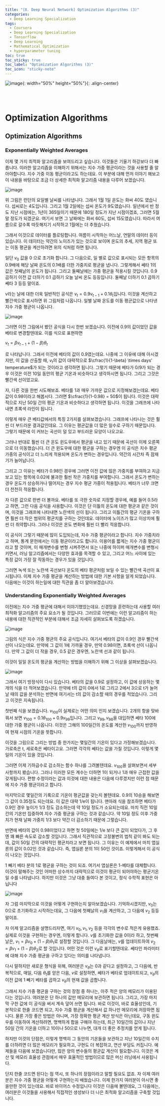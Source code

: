 ```yaml
---
title: "[Ⅱ. Deep Neural Network] Optimization Algorithms (3)"
categories:
  - Deep Learning Specialization
tags:
  - Coursera
  - Deep Learning Specialization
  - Tensorflow
  - Deep Learning
  - Mathematical Optimization
  - hyperparameter tuning
toc: true
toc_sticky: true
toc_label: "Optimization Algorithms (3)"
toc_icon: "sticky-note"
---
```


![image](https://user-images.githubusercontent.com/55765292/177095282-038ee3ed-f543-4793-9eff-f2d5ac239f36.png){: width="50%" height="50%"}{: .align-center}

<br><br>

# Optimization Algorithms

## Optimization Algorithms

### Exponentially Weighted Averages
이제 몇 가지 최적화 알고리즘을 보여드리고 싶습니다. 이것들은 기울기 하강보다 더 빠릅니다. 이러한 알고리즘을 이해하기 위해서는 지수 가중 평균이라는 것을 사용할 줄 알아야합니다. 지수 가중 이동 평균이라고도 하는데요. 이 부분에 대해 먼저 이야기 해보고 이 내용을 바탕으로 조금 더 상세한 최적화 알고리즘 내용을 다루어 보겠습니다.

![image](https://user-images.githubusercontent.com/55765292/178212358-5072544b-1e18-4e6e-9b59-2fc5e5276627.png)

위 그림은 런던의 요일별 날씨를 나타냅니다. 그래서 1월 1일 온도는 화씨 40도 였습니다. 섭씨로는 4도입니다. 그리고 1월 2일에는 섭씨 온도가 9도였습니다. 일년에서 반 정도 지난 시점에는, 1년이 365일이기 때문에 180일 정도가 지난 시점이겠죠, 그러면 5월 말 정도가 되겠군요. 여기서 보면 그 날짜에는 화씨 60도, 섭씨 15도였습니다. 따라서 여름으로 갈수록 따듯해지기 시작하고 1월에는 더 추웠습니다.

그래서 이것으로 데이터를 플로팅합니다. 여름이 시작하는 어느날, 연말의 데이터 등이 있습니다. 이 데이터는 약간의 노이즈가 있는 것으로 보이며 온도의 추세, 지역 평균 또는 이동 평균을 계산하려면 위의 식처럼 하면 됩니다.

일단 $v_0$ 값을 0 으로 초기화 합니다. 그 다음으로, 일 별로 값으로 표시되는 모든 항목의 0.9배에 해당 날짜 온도의 0.1배를 더한 가중치로 평균을 냅니다. 그렇게해서 쎄타 1의 값은 첫째날의 온도가 됩니다. 그리고 둘째날에는 가중 평균을 적용시킬 것입니다. 0.9 곱하기 이전 값 더하기 0.1 곱하기 오늘 날씨 온도 등등입니다. 둘째날 더하기 0.1 곱하기 쎼타 3 등등 말이죠.

v라는 날에 대한 더욱 일반적인 공식은 $v_t = 0.9v_{t-1} + 0.1\theta_t$입니다. 이것을 계산하고 빨간색으로 표시하면 위 그림처럼 나옵니다. 일별 날짜 온도를 이동 평균값으로 나타낸 지수 가중 평균이 나옵니다.

![image](https://user-images.githubusercontent.com/55765292/178212447-03f3fde2-6457-4da1-9b98-de823d936341.png)

그러면 이전 그림에서 봤던 공식을 다시 한번 보겠습니다. 이전에 0.9의 값이었던 값을 베타로 변경할텐데요. 이를 식으로 표현하면

$v_t = \beta v_{t-1} + (1-\beta)\theta_t$

로 나타납니다. 그래서 이전에 베타의 값이 0.9였는데요. 나중에 그 이유에 대해 아시겠지만, 이 값을 산출할 때, $v_t$의 값이 대략적으로 
$\cfrac{1}{1-\beta} \times days' temperature$가 되는 것이라고 생각하면 됩니다. 그렇기 때문에 베타가 0/9가 되는 경우 이것은 이전 10일 동안의 평균 기온과 비슷하다고 생각하시면 됩니다. 그리고 그것은 빨간색 선이었고요.

자, 다른 것을 한번 시도해보죠. 베타를 1과 매우 가까운 값으로 지정해보겠는데요. 베타 값이 0.98이라고 해봅시다. 그러면 $\cfrac{1}{1-0.98} = 50$이 됩니다. 이것은 대략적으로 지난 50일 간의 평균 기온과 비슷하다고 생각하면 됩니다. 이것을 그래프에 나타내면 초록색 라인이 됩니다.

이렇게 매우 큰 베타값에서의 특징 2가지를 살펴보겠습니다. 그래프에 나타나는 것은 훨씬 더 부드러운 결과값인데요. 그 이유는 평균값을 더 많은 일수로 구하기 때문입니다. 그렇기 때문에 이 커브는 곡선이 덜 있고 부드러운 모양이 나오고요.

그러나 반대로 훨씬 더 큰 온도 윈도우에서 평균을 내고 있기 때문에 곡선이 이제 오른쪽으로 더 이동했습니다. 더 큰 윈도우에 대한 평균을 구하는 경우엔 이 공식은 지수 평균 가중의 공식이고 더 느리게 적용되며 온도가 변하는 경우입니다. 약간의 시간차 즉 잠재기가 늘어납니다.

그리고 그 이유는 베타가 0.98인 경우에 그러면 이전 값에 많은 가중치를 부여하고 지금 보고 있는 항목에 0.02에 불과한 훨씬 작은 가중치를 부여합니다. 그래서 온도가 변하는 경우 온도가 상승하거나 떨어지는 경우 지수 평균 가중이 적용됩니다. 베타가 너무 크면 더 천천히 적응합니다.

자 다른 값으로 한번 더 볼까요. 베타를 또 극한 숫자로 지정할 경우에, 예를 들어 0.5라고 하면, 그런 다음 공식을 사용합니다. 이것은 단 이틀의 온도에 대한 평균과 같은 것이며, 이것을 그래프에 나타내면 노란색의 선이 됩니다. 그리고 이틀간의 평균 기온을 구하면 훨씬 더 작은 범위의 평균치를 구하는 것인데요. 데이터에 노이즈가 많고 이상치에 훨씬 더 취약합니다. 그러나 이것은 온도 변화에 훨씬 더 빨리 적응합니다.

이 공식이 그렇기 때문에 많이 도입되는데, 지수 가중 평균이라고 합니다. 지수 가중치라고 하며, 통계 문헌에서는 이동 평균이라고도 합니다. 이용어를 짧게는 지수 가중 평균이라고 할 것이며, 이 매개변수를 변형 시켜주면서 또는 나중에 하이퍼 매개변수를 변형시키면서, 러닝 알고리즘에서는 다양한 효과를 목격할 수 있고, 그리고 어느 사이에 있는 특정 값이 가장 잘 작동하는 경우가 있을 것입니다.

그러면 녹색 또는 노란색 곡선보다 온도의 베타 평균처럼 보일 수 있는 빨간색 곡선이 표시됩니다. 이제 지수 가중 평균을 계산하는 방법에 대한 기본 사항을 알게 되었습니다. 다음에는 이것이 하는일에 대한 직관을 좀 더 알아보겠습니다.


### Understanding Exponentially Weighted Averages
이전에는 지수 가중 평균에 대해서 이야기했었는데요. 신경망을 훈련하는데 사용할 여러 최적화 알고리즘의 주요 요소가 될 것입니다. 그러므로 이번에는 이런 알고리즘이 하는 내용에 대한 직관적인 부분에 대해서 조금 자세히 살펴보도록 하겠습니다.

![image](https://user-images.githubusercontent.com/55765292/178218111-05ef37dd-5ae4-4c20-b7dc-d8f51de317dd.png)

그림의 식은 지수 가중 평균의 주요 공식입니다. 여기서 베타의 값이 0.9인 경우 빨간색 선이 나오는데요. 만약에 그 값이 1에 가까울 경우, 만약 0.98이면, 초록색 선이 나옵니다. 만약 그 값이 더 작을 경우, 0.5 같은 경우엔, 노란색 선과 같이 됩니다.

이것이 일일 온도의 평균을 계산하는 방법을 이해하기 위해 그 이상을 살펴보겠습니다.

![image](https://user-images.githubusercontent.com/55765292/178218198-e031dc47-024a-439b-874c-90e3889b85f1.png)

그래서 여기 방정식이 다시 있습니다. 베타의 값을 0.9로 설정하고, 이 값에 상응하는 몇개의 식을 더 적어보겠습니다. 만약에 t의 값이 0에서 1로 그리고 2에서 3으로 t가 늘어날 때의 값을 분석하는 반면에 여기서는 t의 값이 감소할 때의 경우를 적었습니다. 그리고 이것은 지속됩니다.

첫번째 식을 보겠습니다. $v_{100}$이 실제로는 어떤 의미 인지 보겠습니다. 2개의 항을 맞바꿔서 보면 $v_{100} = 0.1\theta_{100} + 0.9v_{99}$입니다. 그리고 $v_{99}, v_{98}$을 대입하면 쎄타 100에 대한 가중 평균이 나옵니다. 이것은 그해의 100일간의 온도를 계산한 $v_100$까지 반영하여 현재 시점의 기온을 뜻합니다.

이것을 그림으로 그리는 방법 중 한가지는 몇일간의 기온이 있다고 가정해보겠습니다. 가로축은 t, 세로축은 쎄타이고요. 그러면 각각의 쎄타는 값을 가질 것입니다. 이렇게 몇일의 기온이 있을 것입니다.

그러면 이제 기하급수로 감소하는 함수 하나를 그려볼텐데요. $v_{100}$을 살펴보면서 세부사항까지 봤습니다. 그러나 이러한 모든 계수는 더하면 1이 되거나 1과 매우 근접한 값을 갖게됩니다. 편향 수정이라는 값과 이것에 대한 내용은 다음에 다루겠지만 이런 점 때문에 지수 가중 평균이라고 합니다.

마지막으로 몇일간의 기록으로 기온이 평균값을 갖는지 볼텐데요. 0.9의 10승을 해보면 그 값이 0.35정도 되는데요. 이 값은 대략 1/e이 됩니다. 맨아래 식을 참조하면 베타가 0.9인 경우 높이가 1/3 정도 감소하는데 약 10일 정도가 소요되는데요. 마치 직전 10일간의 기온만 집중하여 지수 가중 평균을 구하는 것과 같습니다. 약 10일 정도 이후 가중치가 현재 날짜 가중치 1/3 보다 약간 더 감소하기 때문에 그렇습니다.

반면에 베타의 값이 0.98이었다고 하면 첫 50일에는 1/e 보다 큰 값이 되었다가, 그 후엔 꽤 빠른 속도로 감소할 것입니다. 그래서 직관적으로 고정불변의 법칙 같이 봐도 되는데, 값이 50일 간의 대략적인 평균치라고 보면 됩니다. 그 이유는 이 예제에서 마치 앱실론의 값이 0.02인 것과 같습니다. 즉, 앱실론 분의 1이 50인 것이죠. 이렇게해서 이 공식이 나오는 것입니다.

1 빼기 베타 분의 1로 평균을 구하는 것이 되죠. 여기서 앱실론은 1-베타를 대체합니다. 이것이 말해주는 것인 어떠한 상수까지 대략적으로 이것이 평균이 되어야하는 평균기온 일 수를 나타냅니다. 하지만 이것은 그냥 대충 들여다 본 것이고, 정식 수학적 표현은 아닙니다 

![image](https://user-images.githubusercontent.com/55765292/178218284-bf37b2f2-ccb4-481d-881b-b703588afc2d.png)

자 그럼 마지막으로 이것을 어떻게 구현하는지 알아보겠습니다. 기억하시겠지만, $v_0$는 0으로 초기화하고 시작하는데요, 그 다음에 첫째날의 $v_1$을 계산하고, 그 다음에 $v_2$ 등등 말이죠.

자 이제 알고리즘을 설명드리자면, 여기 $v_0, v_1, v_2$ 등을 각각의 변수로 적은게 유용했죠. 실제로 이것을 구현하는 경우엔, 이렇게 합니다. $v$를 초기화한 값을 0이라 하고, 첫번째 날은, $v_1 = \beta v_0 + (1-\beta)\theta_1$로 설정할 것입니다. 그 다음날에는, $v$를 업데이트하여 $v_2 = \beta v_1 + (1-\beta)\theta_2$로 할 것입니다. 
어떤 것은 이런 $v_{\theta}$로 표기할텐데요. 쎄타인 파라미터에 대해 지수 가중 평균을 구하고 있다는 의미를 나타냅니다.

다시 말하지만 새로운 형식을 위해, 여러분은 $v_{\theta}$는 0과 같다고 설정하고, 
그 다음에, 반복적으로, 매일, 다음 $\theta_t$를 얻은 다음, $v$로 설정하면, 쎄타가 베타로 업데이트되고, 
$v_{\theta}$의 이전 값에 1 빼기 베타를 곱하고 
$v_{\theta}$의 현재 값을 곱합니다. 

그래서 지수 가중 평균을 구하는 것의 장점 중 하나는, 아주 적은 양의 메모리가 이용된다는 것입니다. 여러분은 단 하나의 값만 메모리에 보관하면 됩니다. 그리고, 가장 마지막 구한 값에 이 공식을 써서 계속 덮어 쓰면 됩니다. 바로 이것이, 바로 효율성인데, 기본적으로 한줄 코드면 되고, 지수 가중 평균을 계산해서 값 하나만 메모리에 저장하면 됩니다. 물론 가장 좋은 방법은 아니며, 가장 정확한 평균 계산 방식은 아닌데요, 구동 윈도우를 이동하여 계산하려면, 명백하게 합을 구해야 하는데, 최근 10일간의 값이나 지난 50일 간의 기온을 더하고 10이나 50으로 나누면, 대개 더 좋은 추정치를 얻게 됩니다.

하지만 이것의 단점은, 이렇게 명백히 그 동안의 기온들을 보관하고 지난 10일간의 수치를 더하려면 더 많은 메모리가 필요하고, 구현도 더 복잡하고, 연산 부담도 커집니다. 예제들을 다음에 보겠습니다만, 많은 양의 변수들의 평균값 계산이 필요합니다. 이것은 계산 및 메모리 효율성 관점에서 매우 효율적인 방법이므로 많은 머신 러닝에서 사용됩니다.

단지 한줄 코드면 된다는 점 역시, 또 하나의 장점이라고 말할 필요도 없죠. 자 이제 여러분은 지수 가중 평균을 어떻게 구현하는지 배웠습니다. 이제 한가지 여러분이 아시면 좋을만한 것이 있는데요. 바로 바이어스 수정입니다 이것은 다음에 볼텐데요, 그 다음에는, 여러분은 이것들을 사용해서 직접적인 생성보다 더 나은 최적화 알고리즘을 구축할 것입니다.

